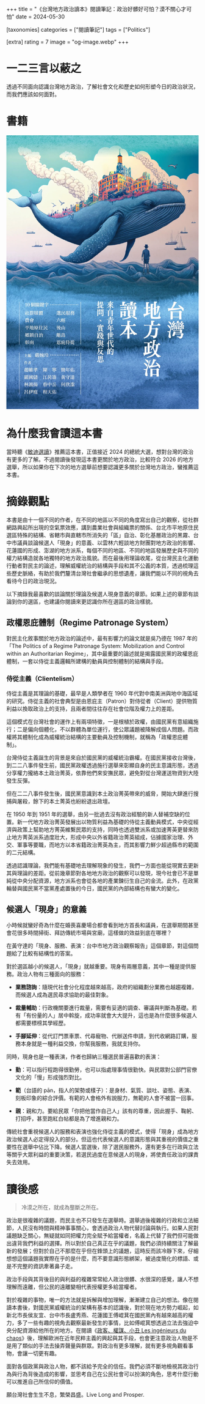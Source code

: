 +++
title = "《台灣地方政治讀本》閱讀筆記：政治好髒好可怕？漠不關心才可怕"
date = 2024-05-30

[taxonomies]
categories = ["閱讀筆記"]
tags = ["Politics"]

[extra]
rating = 7
image = "og-image.webp"
+++

一二三言以蔽之
=======

透過不同面向認識台灣地方政治，了解社會文化和歷史如何形塑今日的政治狀況，而我們應該如何面對。

書籍
==
[![](book.webp)](https://www.goodreads.com/book/show/195887950)

為什麼我會讀這本書
=========

當時聽《[敏迪選讀](https://www.mindiworldnews.com/)》推薦這本書，正值接近 2024 的總統大選，想對台灣的政治有更多的了解。不過閱讀後發現這本書更關於地方政治，比較符合 2026 的地方選舉，所以如果你在下次的地方選舉前想要認識更多關於台灣地方政治，蠻推薦這本書。

摘錄觀點
====

本書是由十一個不同的作者，在不同的地區以不同的角度寫出自己的觀察，從社群網路興起所出現的空氣票效應，講到農業社會與組織票的關係、台北市平地原住民選區特殊的結構、省轄市與直轄市所消失的「區」自治、彰化基層政治的黑霧、台中市議員談論候選人「現身」的意義、以雲林六輕談地方財團對地方政治的影響、花蓮國的形成、澎湖的地方派系，每個不同的地區、不同的地區發展歷史與不同的權力結構造就各地獨特的地方政治風貌。而在最後用理論收尾，從台灣民主化運動行動者對民主的論述，理解威權統治的結構與手段和其不公義的本質，透過梳理這些歷史脈絡，有助於我們釐清台灣社會繼承的思想遺產，讓我們能以不同的視角去看待今日的政治現況。

以下摘錄我最喜歡的談論關於理論及候選人現身意義的章節。如果上述的章節有談論到你的選區，也建議你閱讀來更認識你所在選區的政治樣貌。

政權恩庇體制（Regime Patronage System）
-------------------------------

對民主化敘事關於地方政治的論述中，最有影響力的論文就是吳乃德在 1987 年的「The Politics of a Regime Patronage System: Mobilization and Control within an Authoritarian Regime」，其中最重要的論述就是揭露國民黨的政權恩庇體制，一套以侍從主義邏輯所建構的動員與控制體制的結構與手段。

### 侍從主義（Clientelism）

侍從主義是其理論的基礎，最早是人類學者在 1960 年代對中南美洲與地中海區域的研究。侍從主義的社會典型是由恩庇主（Patron）對侍從者（Client）提供物質利益以換取政治上的支持，且兩者間往往存在社會位階及權力上的差距。

這個模式在台灣社會的運作上有兩項特徵，一是根植於政權，由國民黨有意組織施行；二是偏向個體化，不以群體為單位運行，使公眾議題被降解成個人問題。而政權將其體制化成為威權統治結構的主要動員及控制機制，就稱為「政權恩庇體制」。

台灣侍從主義誕生的背景是來自於國民黨的威權統治霸權。在國民黨接收台灣後，到二二八事件發生前，國民黨政權透過施行選舉來彰顯自身的民主意識形態，透過分享權力攏絡本土政治菁英，依靠他們來安撫民眾，避免對從台灣運送物資到大陸發生反彈。

但在二二八事件發生後，國民黨意識到本土政治菁英帶來的威脅，開始大肆進行搜捕與屠殺，餘下的本土菁英也紛紛退出政壇。

在 1950 年到 1951 年的選舉，由另一批過去沒有政治經驗的新人替補空缺的位置。新一代地方政治菁英發展出以物質利益為基礎的侍從主義動員模式，中央從經濟與政策上幫助地方菁英維繫民眾的支持，同時也透過雙派系或加速菁英更替來防止地方菁英派系過度壯大，形成中央以外省籍政治菁英組成，佔據國家治理、外交、軍事等要職，而地方以本省籍政治菁英為主，而其影響力鮮少超過縣市的範圍的二元結構。

透過認識理論，我們能有基礎地去理解現象的發生，我們一方面也能從現實去更新其與理論的差距。從前幾章節對各地地方政治的觀察可以發現，現今社會已不是單純從中央分配資源，地方派系也會從各地的產業鍊衍生自己的金流。此外，在政黨輪替與國民黨不當黨產處置後的今日，國民黨的內部結構也有蠻大的變化。

候選人「現身」的意義
----------

小時候就蠻好奇為什麼在婚喪喜慶場合都會看到地方首長和議員，在選舉期間甚至會花很多時間掃街、拜訪傳統市場與宮廟，這樣做的效益到底在哪裡？

在黃守達的「現身、服務、表演：台中市地方政治觀察報告」這個章節，對這個問題給了比較有結構性的答案。

對於選區越小的候選人，「現身」就越重要。現身有兩層意義，其中一種是提供服務。政治人物有三種面向的服務：

-   **業務諮詢**：隨現代社會分化程度越來越高，政府的組織劃分業務也越趨複雜，而候選人成為選民尋求協助的最佳對象。

-   **裁量輔助**：行政機關要進行裁量，需要有妥適的調查、審議與判斷為基礎。若有「有份量的人」居中斡旋，成功率就會大大提升，這也是為什麼很多候選人都需要標榜其學經歷。

-   **手腳延伸**：從代訂門票車票、代尋寵物、代辦送件申請，到代收網路訂購，服務本身就是一種利益交換，你幫我服務，我就支持你。

同時，現身也是一種表演，作者也歸納三種選民普遍喜歡的表演：

-   **勤**：可以指行程跑得很勤勞，也可以指處理事情很勤快。與民眾對公部門官僚文化的「慢」形成強烈對比。

-   **範**（台語的 pān，指人的架勢或樣子）：是身材、氣質、談吐、姿態、表演、刻板印象的綜合評價。有範的人會格外有說服力，無範的人會不被當一回事。

-   **親**：親和力。要給民眾「你把他當作自己人」該有的尊重，因此握手、鞠躬、打招呼，甚至跑紅白帖都是為了增進親和力。

傳統社會重視候選人的服務和表演也強化侍從主義的模式，使得「現身」成為地方政治候選人必定得投入的部分。但這也代表候選人的意識形態與其重視的價值之重要性在選舉中佔比下降。候選人當選後，除了選民服務外，還有更多在行政與立法等關乎大眾利益的重要決策，若選民過度在意候選人的現身，將使責任政治的課責失去效用。

讀後感
===

> 冷漠之所在，就成為壟斷之所在。

政治是很複雜的議題，而民主也不只發生在選舉時。選舉過後複雜的行政和立法細節，人民沒有時間與精神事事關心，會透過政治人物代替討論與執行。如果人民對議題缺乏關心，無疑就如同把權力完全賦予給當權者，名義上代替了我們但可能做出違背我們利益的選擇。所以對於自己真正在乎的議題，我們必須持續關注了解最新的發展；但對於自己不那麼在乎但在鋒頭上的議題，這時反而該冷靜下來，仔細想想這個議題我實際在乎的是什麼，而不要意識形態綁架，被過度簡化的標語、或是不完整的資訊牽著鼻子走。

政治手段與其背後目的與利益的複雜常常給人政治很髒、水很深的感覺，讓人不想理解而遠離，但公民的遠離變相代表授權更多給當權者。

對於複雜的事物，唯一的方法就是拆解與增加理解，漸漸建立自己的想法。像在閱讀本書後，對國民黨威權統治的架構有基本的認識後，對於現在地方勢力崛起，如新北市長侯友宜、台中市長盧秀燕、花蓮國王傅崐萁在國民黨內有越來越高的權力，多了一些有趣的視角去觀察最新發生的事情，比如傅崐萁想透過立法去強迫中央分配資源給他所在的地方。在閱讀《[政客、權謀、小丑 Les ingénieurs du chaos](@/reading-notes/les-ingenieurs-du-chaos/index.md)》後，理解歐洲在近年民粹主義的興起與其手段，也會更注意政治人物是不是用了類似的手法去操弄聲量與群眾。對政治有更多理解，就有更多視角觀看事物，會讓一切更有趣。

面對各個政黨與政治人物，都不該給予完全的信任。我們必須不斷地檢視其政治行為與行為背後造成的影響，並思考自己在公民社會可以扮演的角色，思考什麼行動可以推進自己所信仰的價值。

願台灣社會生生不息，繁榮昌盛。Live Long and Prosper.
